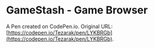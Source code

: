 # GameStash - Game Browser

A Pen created on CodePen.io. Original URL: [https://codepen.io/Tezarak/pen/LYKBRGb](https://codepen.io/Tezarak/pen/LYKBRGb).

